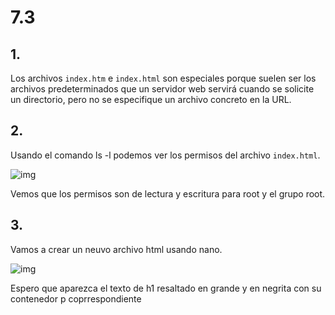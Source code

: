# 7.3
## 1.
Los archivos ``index.htm`` e ``index.html`` son especiales porque suelen ser los archivos predeterminados que un servidor web servirá cuando se solicite un directorio, pero no se especifique un archivo concreto en la URL.

## 2.
Usando el comando ls -l podemos ver los permisos del archivo `index.html`.

![img]()

Vemos que los permisos son de lectura y escritura para root y el grupo root.

## 3.
Vamos a crear un neuvo archivo html usando nano.

![img]()

Espero que aparezca el texto de h1 resaltado en grande y en negrita  con su contenedor p coprrespondiente

